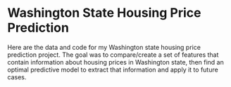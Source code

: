 # Washington State Housing Price Prediction

Here are the data and code for my Washington state housing price prediction project. The goal was to compare/create a set of features that contain information about housing prices in Washington state, then find an optimal predictive model to extract that information and apply it to future cases.
